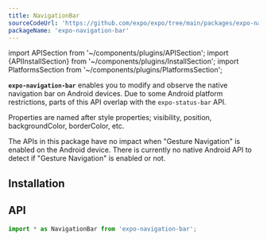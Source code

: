 ```yaml
---
title: NavigationBar
sourceCodeUrl: 'https://github.com/expo/expo/tree/main/packages/expo-navigation-bar'
packageName: 'expo-navigation-bar'
---
```


import APISection from '~/components/plugins/APISection';
import {APIInstallSection} from '~/components/plugins/InstallSection';
import PlatformsSection from '~/components/plugins/PlatformsSection';

**`expo-navigation-bar`** enables you to modify and observe the native navigation bar on Android devices. Due to some Android platform restrictions, parts of this API overlap with the `expo-status-bar` API.

Properties are named after style properties; visibility, position, backgroundColor, borderColor, etc.

The APIs in this package have no impact when "Gesture Navigation" is enabled on the Android device. There is currently no native Android API to detect if "Gesture Navigation" is enabled or not.

<PlatformsSection android emulator />

## Installation

<APIInstallSection />

## API

```js
import * as NavigationBar from 'expo-navigation-bar';
```

<APISection packageName="expo-navigation-bar" apiName="NavigationBar" />
